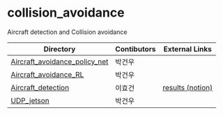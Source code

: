 # collision_avoidance
Aircraft detection and Collision avoidance

| Directory | Contibutors | External Links |
| --- | --- | --- |
| [Aircraft_avoidance_policy_net](Aircraft_avoidance_policy_net) | 박건우 |
| [Aircraft_avoidance_RL](Aircraft_avoidance_RL) | 박건우 |
| [Aircraft_detection](Aircraft_detection) | 이효건 | [results (notion)](https://www.notion.so/0a2f0a99d296481a835b91e44be43149?v=446672df0798481eab056e5cc5906e9e)
| [UDP_jetson](UDP_jetson) | 박건우 |
